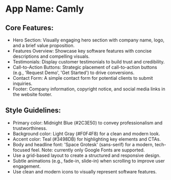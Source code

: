 # **App Name**: Camly

## Core Features:

- Hero Section: Visually engaging hero section with company name, logo, and a brief value proposition.
- Features Overview: Showcase key software features with concise descriptions and compelling visuals.
- Testimonials: Display customer testimonials to build trust and credibility.
- Call-to-Action Buttons: Strategic placement of call-to-action buttons (e.g., 'Request Demo', 'Get Started') to drive conversions.
- Contact Form: A simple contact form for potential clients to submit inquiries.
- Footer: Company information, copyright notice, and social media links in the website footer.

## Style Guidelines:

- Primary color: Midnight Blue (#2C3E50) to convey professionalism and trustworthiness.
- Background color: Light Gray (#F0F4F8) for a clean and modern look.
- Accent color: Teal (#3498DB) for highlighting key elements and CTAs.
- Body and headline font: 'Space Grotesk' (sans-serif) for a modern, tech-focused feel. Note: currently only Google Fonts are supported.
- Use a grid-based layout to create a structured and responsive design.
- Subtle animations (e.g., fade-in, slide-in) when scrolling to improve user engagement.
- Use clean and modern icons to visually represent software features.